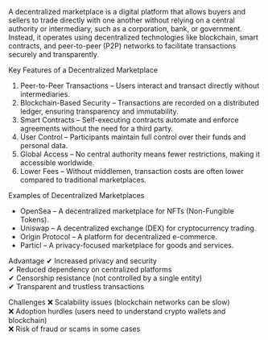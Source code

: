 A decentralized marketplace is a digital platform that allows buyers and sellers to trade directly with one another without relying on a central authority or intermediary, such as a corporation, bank, or government. Instead, it operates using decentralized technologies like blockchain, smart contracts, and peer-to-peer (P2P) networks to facilitate transactions securely and transparently.

Key Features of a Decentralized Marketplace
1. Peer-to-Peer Transactions – Users interact and transact directly without intermediaries.
2. Blockchain-Based Security – Transactions are recorded on a distributed ledger, ensuring transparency and immutability.
3. Smart Contracts – Self-executing contracts automate and enforce agreements without the need for a third party.
4. User Control – Participants maintain full control over their funds and personal data.
5. Global Access – No central authority means fewer restrictions, making it accessible worldwide.
6. Lower Fees – Without middlemen, transaction costs are often lower compared to traditional marketplaces.

Examples of Decentralized Marketplaces
- OpenSea – A decentralized marketplace for NFTs (Non-Fungible Tokens).
- Uniswap – A decentralized exchange (DEX) for cryptocurrency trading.
- Origin Protocol – A platform for decentralized e-commerce.
- Particl – A privacy-focused marketplace for goods and services.

Advantage
✔ Increased privacy and security  
✔ Reduced dependency on centralized platforms  
✔ Censorship resistance (not controlled by a single entity)  
✔ Transparent and trustless transactions  

Challenges
❌ Scalability issues (blockchain networks can be slow)  
❌ Adoption hurdles (users need to understand crypto wallets and blockchain)  
❌ Risk of fraud or scams in some cases  
